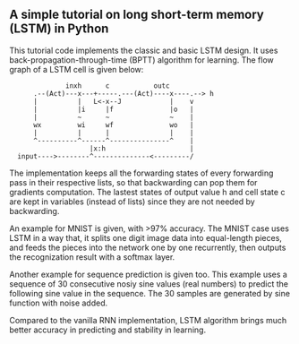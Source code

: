 ## A simple tutorial on long short-term memory (LSTM) in Python

This tutorial code implements the classic and basic LSTM design. It uses back-propagation-through-time (BPTT) algorithm for learning. The flow graph of a LSTM cell is given below:
``` 
              inxh      c           outc
      .--(Act)---x---+-----.---(Act)----x----.--> h
      |          |   L<-x--J            |    v
      |          |i     |f              |o   |
      |          ~      ~               ~    |
      wx         wi     wf              wo   |
      |          |      |               |    |
      ^----------^------^---------------^    |
                    |x:h                     |
  input---->--------^--------------<---------/
```

The implementation keeps all the forwarding states of every forwarding pass in their respective lists, so that backwarding can pop them for gradients computation. The lastest states of output value h and cell state c are kept in variables (instead of lists) since they are not needed by backwarding. 

An example for MNIST is given, with >97% accuracy. The MNIST case uses LSTM in a way that, it splits one digit image data into equal-length pieces, and feeds the pieces into the network one by one recurrently, then outputs the recognization result with a softmax layer. 

Another example for sequence prediction is given too. This example uses a sequence of 30 consecutive nosiy sine values (real numbers) to predict the following sine value in the sequence. The 30 samples are generated by sine function with noise added.

Compared to the vanilla RNN implementation, LSTM algorithm brings much better accuracy in predicting and stability in learning.
